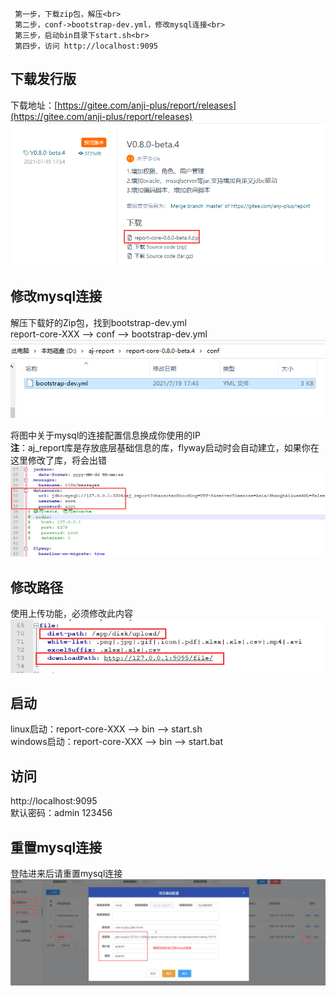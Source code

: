 ```
 第一步，下载zip包，解压<br>
 第二步，conf->bootstrap-dev.yml，修改mysql连接<br>
 第三步，启动bin目录下start.sh<br>
 第四步，访问 http://localhost:9095
```

## 下载发行版
下载地址：[https://gitee.com/anji-plus/report/releases](https://gitee.com/anji-plus/report/releases)
![img.png](../picture/quickly/img.png)

## 修改mysql连接
解压下载好的Zip包，找到bootstrap-dev.yml <br>
report-core-XXX --> conf --> bootstrap-dev.yml <br>
![img_1.png](../picture/quickly/img_1.png)

将图中关于mysql的连接配置信息换成你使用的IP <br>
**注**：aj_report库是存放底层基础信息的库，flyway启动时会自动建立，如果你在这里修改了库，将会出错<br>
![bootstrap.png](../picture/quickly/img_2.png)

## 修改路径
使用上传功能，必须修改此内容
![file.png](../picture/quickly/img_5.png)

## 启动
linux启动：report-core-XXX --> bin --> start.sh <br>
windows启动：report-core-XXX --> bin --> start.bat <br>


## 访问
http://localhost:9095 <br>
默认密码：admin 123456

## 重置mysql连接
登陆进来后请重置mysql连接 <br>
![img_6.png](../picture/quickly/img_6.png)



